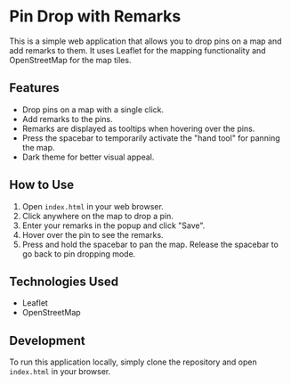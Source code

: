 # Pin Drop with Remarks

This is a simple web application that allows you to drop pins on a map and add remarks to them. It uses Leaflet for the mapping functionality and OpenStreetMap for the map tiles.

## Features

*   Drop pins on a map with a single click.
*   Add remarks to the pins.
*   Remarks are displayed as tooltips when hovering over the pins.
*   Press the spacebar to temporarily activate the "hand tool" for panning the map.
*   Dark theme for better visual appeal.

## How to Use

1.  Open `index.html` in your web browser.
2.  Click anywhere on the map to drop a pin.
3.  Enter your remarks in the popup and click "Save".
4.  Hover over the pin to see the remarks.
5.  Press and hold the spacebar to pan the map. Release the spacebar to go back to pin dropping mode.

## Technologies Used

*   Leaflet
*   OpenStreetMap

## Development

To run this application locally, simply clone the repository and open `index.html` in your browser.
